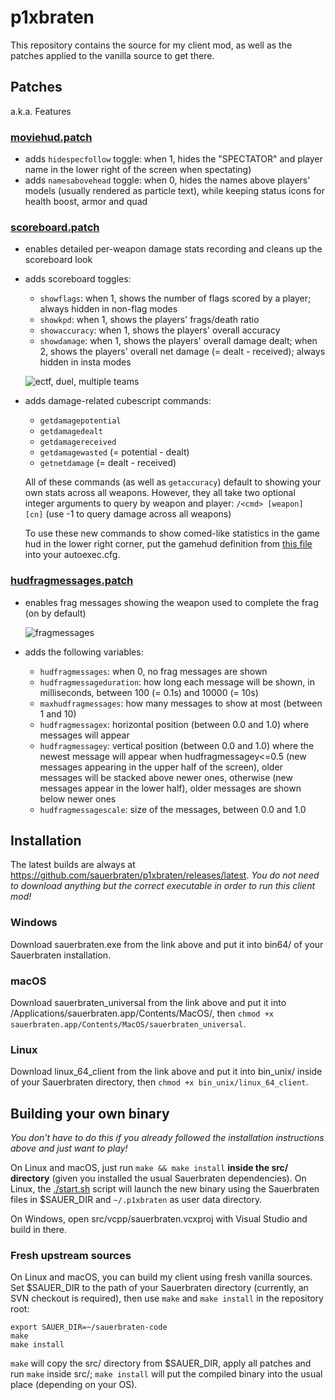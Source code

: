 # p1xbraten

This repository contains the source for my client mod, as well as the patches applied to the vanilla source to get there.

## Patches

a.k.a. Features

### [moviehud.patch](./patches/moviehud.patch)

- adds `hidespecfollow` toggle: when 1, hides the "SPECTATOR" and player name in the lower right of the screen when spectating)
- adds `namesabovehead` toggle: when 0, hides the names above players' models (usually rendered as particle text), while keeping status icons for health boost, armor and quad

### [scoreboard.patch](./patches/scoreboard.patch)

- enables detailed per-weapon damage stats recording and cleans up the scoreboard look
- adds scoreboard toggles:
    - `showflags`: when 1, shows the number of flags scored by a player; always hidden in non-flag modes
    - `showkpd`: when 1, shows the players' frags/death ratio
    - `showaccuracy`: when 1, shows the players' overall accuracy
    - `showdamage`: when 1, shows the players' overall damage dealt; when 2, shows the players' overall net damage (= dealt - received); always hidden in insta modes

    ![ectf, duel, multiple teams](https://i.imgur.com/tS9FK1I.gif)

- adds damage-related cubescript commands:
    - `getdamagepotential`
    - `getdamagedealt`
    - `getdamagereceived`
    - `getdamagewasted` (= potential - dealt)
    - `getnetdamage` (= dealt - received)

    All of these commands (as well as `getaccuracy`) default to showing your own stats across all weapons. However, they all take two optional integer arguments to query by weapon and player: `/<cmd> [weapon] [cn]` (use -1 to query damage across all weapons)

    To use these new commands to show comed-like statistics in the game hud in the lower right corner, put the gamehud definition from [this file](./data/once.cfg) into your autoexec.cfg.

### [hudfragmessages.patch](./patches/hudfragmessages.patch)

- enables frag messages showing the weapon used to complete the frag (on by default)

    ![fragmessages](https://i.imgur.com/K4GL6oB.png)

- adds the following variables:
    - `hudfragmessages`: when 0, no frag messages are shown
    - `hudfragmessageduration`: how long each message will be shown, in milliseconds, between 100 (= 0.1s) and 10000 (= 10s)
    - `maxhudfragmessages`: how many messages to show at most (between 1 and 10)
    - `hudfragmessagex`: horizontal position (between 0.0 and 1.0) where messages will appear
    - `hudfragmessagey`: vertical position (between 0.0 and 1.0) where the newest message will appear
        when hudfragmessagey<=0.5 (new messages appearing in the upper half of the screen), older messages will be stacked above newer ones, otherwise (new messages appear in the lower half), older messages are shown below newer ones
    - `hudfragmessagescale`: size of the messages, between 0.0 and 1.0

## Installation

The latest builds are always at https://github.com/sauerbraten/p1xbraten/releases/latest. *You do not need to download anything but the correct executable in order to run this client mod!*

### Windows

Download sauerbraten.exe from the link above and put it into bin64/ of your Sauerbraten installation.

### macOS

Download sauerbraten_universal from the link above and put it into /Applications/sauerbraten.app/Contents/MacOS/, then `chmod +x sauerbraten.app/Contents/MacOS/sauerbraten_universal`.

### Linux

Download linux_64_client from the link above and put it into bin_unix/ inside of your Sauerbraten directory, then `chmod +x bin_unix/linux_64_client`.

## Building your own binary

*You don't have to do this if you already followed the installation instructions above and just want to play!*

On Linux and macOS, just run `make && make install` **inside the src/ directory** (given you installed the usual Sauerbraten dependencies). On Linux, the [./start.sh](./start.sh) script will launch the new binary using the Sauerbraten files in $SAUER_DIR and `~/.p1xbraten` as user data directory.

On Windows, open src/vcpp/sauerbraten.vcxproj with Visual Studio and build in there.

### Fresh upstream sources

On Linux and macOS, you can build my client using fresh vanilla sources. Set $SAUER_DIR to the path of your Sauerbraten directory (currently, an SVN checkout is required), then use `make` and `make install` in the repository root:

```
export SAUER_DIR=~/sauerbraten-code
make
make install
```

`make` will copy the src/ directory from $SAUER_DIR, apply all patches and run `make` inside src/; `make install` will put the compiled binary into the usual place (depending on your OS).
